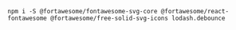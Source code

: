 `npm i -S @fortawesome/fontawesome-svg-core @fortawesome/react-fontawesome @fortawesome/free-solid-svg-icons lodash.debounce`